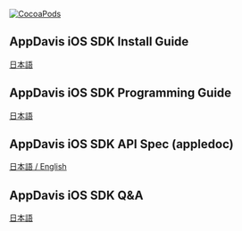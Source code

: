 [![CocoaPods](https://img.shields.io/cocoapods/v/AppDavis-iOS-SDK.svg)]()

## AppDavis iOS SDK Install Guide

[日本語](Install_SDK_Guide.md)

## AppDavis iOS SDK Programming Guide

[日本語](Programming_Guide.md)

## AppDavis iOS SDK API Spec (appledoc)

[日本語 / English](http://mtburn.github.io/MTBurn-iOS-SDK-Install-Guide/appledoc/latest/)

## AppDavis iOS SDK Q&A

[日本語](QA.md)
